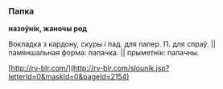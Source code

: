 ### Папка
**назоўнік, жаночы род**

Вокладка з кардону, скуры і пад. для папер. П. для спраў. || памяншальная форма: папачка. || прыметнік: папачны.

<a rel="author">[http://rv-blr.com/](http://rv-blr.com/slounik.jsp?letterId=0&maskId=0&pageId=2154)</a>
